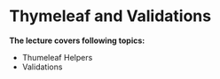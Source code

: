 # Thymeleaf and Validations

**The lecture covers following topics:**

- Thumeleaf Helpers
- Validations